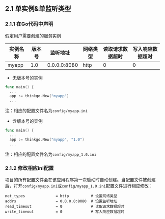 ## 2.1 单实例&单监听类型

### 2.1.1 在Go代码中声明

假定用户需要创建的服务实例

实例名称 | 版本号 | 监听地址      | 网络类型 | 读取请求数据超时 | 写入响应数据超时
--------|--------|--------------|---------|-----------------|----------------
myapp   | 1.0    | 0.0.0.0:8080 | http    | 0               | 0

- 无版本号的实例

```go
func main() {
  ...
  app := thinkgo.New("myapp")
  ...
```

注：相应的配置文件名为`config/myapp.ini`

- 含版本号的实例

```go
func main() {
  ...
  app := thinkgo.New("myapp", "1.0")
  ...
```

注：相应的配置文件名为`config/myapp_1.0.ini`

### 2.1.2 修改相应ini配置

项目的所有配置文件会在该应用程序第一次启动时自动创建。当配置文件被创建后，打开`config/myapp.ini`或`config/myapp_1.0.ini`配置文件进行相应修改：

```
net_types              = http          # 设置网络类型
addrs                  = 0.0.0.0:8080  # 设置监听地址
read_timeout           = 0             # 读取请求数据超时
write_timeout          = 0             # 写入响应数据超时
```
